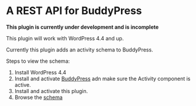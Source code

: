 # A REST API for BuddyPress

**This plugin is currently under development and is incomplete**

This plugin will work with WordPress 4.4 and up.

Currently this plugin adds an activity schema to BuddyPress.

Steps to view the schema:

1. Install WordPress 4.4
2. Install and activate [BuddyPress](https://buddypress.org/) adn make sure the Activity component is active.
3. Install and activate this plugin.
4. Browse the [schema](http://buddypress.local/wp-json/bp/v1/?context=help)

